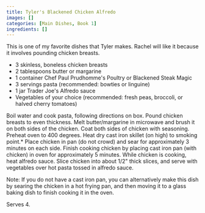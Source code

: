 ```yaml
---
title: Tyler's Blackened Chicken Alfredo
images: []
categories: [Main Dishes, Book 1]
ingredients: []
---
```


This is one of my favorite dishes that Tyler makes. Rachel will like it
because it involves pounding chicken breasts.

-   3 skinless, boneless chicken breasts
-   2 tablespoons butter or margarine
-   1 container Chef Paul Prudhomme's Poultry or Blackened Steak Magic
-   3 servings pasta (recommended: bowties or linguine)
-   1 jar Trader Joe's Alfredo sauce
-   Vegetables of your choice (recommended: fresh peas, broccoli, or
    halved cherry tomatoes)

Boil water and cook pasta, following directions on box. Pound chicken
breasts to even thickness. Melt butter/margarine in microwave and brush
it on both sides of the chicken. Coat both sides of chicken with
seasoning. Preheat oven to 400 degrees. Heat dry cast iron skillet (on
high) to smoking point.\* Place chicken in pan (do not crowd) and sear
for approximately 3 minutes on each side. Finish cooking chicken by
placing cast iron pan (with chicken) in oven for approximately 5
minutes. While chicken is cooking, heat alfredo sauce. Slice chicken
into about 1/2" thick slices, and serve with vegetables over hot pasta
tossed in alfredo sauce.

Note: If you do not have a cast iron pan, you can alternatively make
this dish by searing the chicken in a hot frying pan, and then moving it
to a glass baking dish to finish cooking it in the oven.

Serves 4.

 